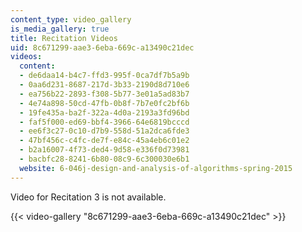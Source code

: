 ```yaml
---
content_type: video_gallery
is_media_gallery: true
title: Recitation Videos
uid: 8c671299-aae3-6eba-669c-a13490c21dec
videos:
  content:
  - de6daa14-b4c7-ffd3-995f-0ca7df7b5a9b
  - 0aa6d231-8687-217d-3b33-2190d8d710e6
  - ea756b22-2893-f308-5b77-3e01a5ad83b7
  - 4e74a898-50cd-47fb-0b8f-7b7e0fc2bf6b
  - 19fe435a-ba2f-322a-4d0a-2193a3fd96bd
  - faf5f000-ed69-bbf4-3966-64e6819bcccd
  - ee6f3c27-0c10-d7b9-558d-51a2dca6fde3
  - 47bf456c-c4fc-de7f-e84c-45a4eb6c01e2
  - b2a16007-4f73-ded4-9d58-e336f0d73981
  - bacbfc28-8241-6b80-08c9-6c300030e6b1
  website: 6-046j-design-and-analysis-of-algorithms-spring-2015
---
```


Video for Recitation 3 is not available.

{{< video-gallery "8c671299-aae3-6eba-669c-a13490c21dec" >}}

